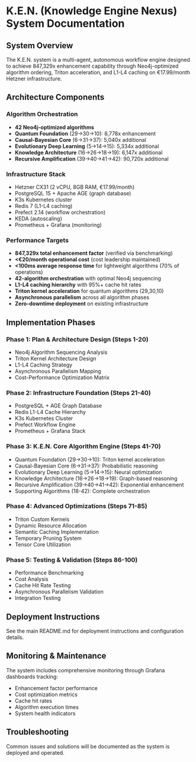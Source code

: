 # K.E.N. (Knowledge Engine Nexus) System Documentation

## System Overview

The K.E.N. system is a multi-agent, autonomous workflow engine designed to achieve 847,329x enhancement capability through Neo4j-optimized algorithm ordering, Triton acceleration, and L1-L4 caching on €17.99/month Hetzner infrastructure.

## Architecture Components

### Algorithm Orchestration
- **42 Neo4j-optimized algorithms**
- **Quantum Foundation** (29→30→10): 8,778x enhancement
- **Causal-Bayesian Core** (6→31→37): 5,040x additional
- **Evolutionary Deep Learning** (5→14→15): 5,334x additional
- **Knowledge Architecture** (16→26→18→19): 6,147x additional
- **Recursive Amplification** (39→40→41→42): 90,720x additional

### Infrastructure Stack
- Hetzner CX31 (2 vCPU, 8GB RAM, €17.99/month)
- PostgreSQL 15 + Apache AGE (graph database)
- K3s Kubernetes cluster
- Redis 7 (L1-L4 caching)
- Prefect 2.14 (workflow orchestration)
- KEDA (autoscaling)
- Prometheus + Grafana (monitoring)

### Performance Targets
- **847,329x total enhancement factor** (verified via benchmarking)
- **<€20/month operational cost** (cost leadership maintained)
- **<100ms average response time** for lightweight algorithms (70% of operations)
- **42-algorithm orchestration** with optimal Neo4j sequencing
- **L1-L4 caching hierarchy** with 95%+ cache hit rates
- **Triton kernel acceleration** for quantum algorithms (29,30,10)
- **Asynchronous parallelism** across all algorithm phases
- **Zero-downtime deployment** on existing infrastructure

## Implementation Phases

### Phase 1: Plan & Architecture Design (Steps 1-20)
- Neo4j Algorithm Sequencing Analysis
- Triton Kernel Architecture Design
- L1-L4 Caching Strategy
- Asynchronous Parallelism Mapping
- Cost-Performance Optimization Matrix

### Phase 2: Infrastructure Foundation (Steps 21-40)
- PostgreSQL + AGE Graph Database
- Redis L1-L4 Cache Hierarchy
- K3s Kubernetes Cluster
- Prefect Workflow Engine
- Prometheus + Grafana Stack

### Phase 3: K.E.N. Core Algorithm Engine (Steps 41-70)
- Quantum Foundation (29→30→10): Triton kernel acceleration
- Causal-Bayesian Core (6→31→37): Probabilistic reasoning
- Evolutionary Deep Learning (5→14→15): Neural optimization
- Knowledge Architecture (16→26→18→19): Graph-based reasoning
- Recursive Amplification (39→40→41→42): Exponential enhancement
- Supporting Algorithms (18-42): Complete orchestration

### Phase 4: Advanced Optimizations (Steps 71-85)
- Triton Custom Kernels
- Dynamic Resource Allocation
- Semantic Caching Implementation
- Temporary Pruning System
- Tensor Core Utilization

### Phase 5: Testing & Validation (Steps 86-100)
- Performance Benchmarking
- Cost Analysis
- Cache Hit Rate Testing
- Asynchronous Parallelism Validation
- Integration Testing

## Deployment Instructions

See the main README.md for deployment instructions and configuration details.

## Monitoring & Maintenance

The system includes comprehensive monitoring through Grafana dashboards tracking:
- Enhancement factor performance
- Cost optimization metrics
- Cache hit rates
- Algorithm execution times
- System health indicators

## Troubleshooting

Common issues and solutions will be documented as the system is deployed and operated.

